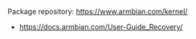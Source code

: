 Package repository: https://www.armbian.com/kernel/

- https://docs.armbian.com/User-Guide_Recovery/
